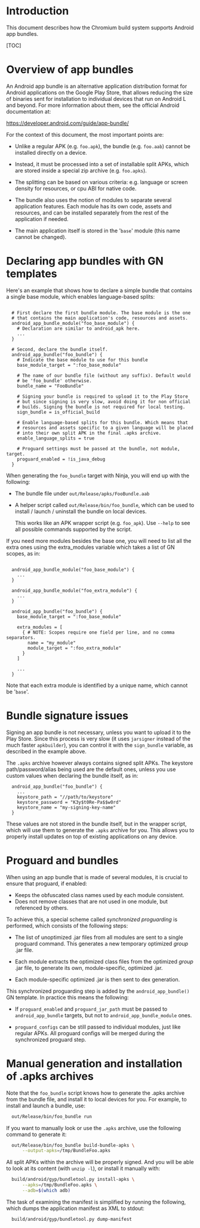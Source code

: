 # Introduction

This document describes how the Chromium build system supports Android app
bundles.

[TOC]

# Overview of app bundles

An Android app bundle is an alternative application distribution format for
Android applications on the Google Play Store, that allows reducing the size
of binaries sent for installation to individual devices that run on Android L
and beyond. For more information about them, see the official Android
documentation at:

  https://developer.android.com/guide/app-bundle/

For the context of this document, the most important points are:

  - Unlike a regular APK (e.g. `foo.apk`), the bundle (e.g. `foo.aab`) cannot
    be installed directly on a device.

  - Instead, it must be processed into a set of installable split APKs, which
    are stored inside a special zip archive (e.g. `foo.apks`).

  - The splitting can be based on various criteria: e.g. language or screen
    density for resources, or cpu ABI for native code.

  - The bundle also uses the notion of modules to separate several application
    features. Each module has its own code, assets and resources, and can be
    installed separately from the rest of the application if needed.

  - The main application itself is stored in the '`base`' module (this name
    cannot be changed).


# Declaring app bundles with GN templates

Here's an example that shows how to declare a simple bundle that contains
a single base module, which enables language-based splits:

```gn

  # First declare the first bundle module. The base module is the one
  # that contains the main application's code, resources and assets.
  android_app_bundle_module("foo_base_module") {
    # Declaration are similar to android_apk here.
    ...
  }

  # Second, declare the bundle itself.
  android_app_bundle("foo_bundle") {
    # Indicate the base module to use for this bundle
    base_module_target = ":foo_base_module"

    # The name of our bundle file (without any suffix). Default would
    # be 'foo_bundle' otherwise.
    bundle_name = "FooBundle"

    # Signing your bundle is required to upload it to the Play Store
    # but since signing is very slow, avoid doing it for non official
    # builds. Signing the bundle is not required for local testing.
    sign_bundle = is_official_build

    # Enable language-based splits for this bundle. Which means that
    # resources and assets specific to a given language will be placed
    # into their own split APK in the final .apks archive.
    enable_language_splits = true

    # Proguard settings must be passed at the bundle, not module, target.
    proguard_enabled = !is_java_debug
  }
```

When generating the `foo_bundle` target with Ninja, you will end up with
the following:

  - The bundle file under `out/Release/apks/FooBundle.aab`

  - A helper script called `out/Release/bin/foo_bundle`, which can be used
    to install / launch / uninstall the bundle on local devices.

    This works like an APK wrapper script (e.g. `foo_apk`). Use `--help`
    to see all possible commands supported by the script.

If you need more modules besides the base one, you will need to list all the
extra ones using the extra_modules variable which takes a list of GN scopes,
as in:

```gn

  android_app_bundle_module("foo_base_module") {
    ...
  }

  android_app_bundle_module("foo_extra_module") {
    ...
  }

  android_app_bundle("foo_bundle") {
    base_module_target = ":foo_base_module"

    extra_modules = [
      { # NOTE: Scopes require one field per line, and no comma separators.
        name = "my_module"
        module_target = ":foo_extra_module"
      }
    ]

    ...
  }
```

Note that each extra module is identified by a unique name, which cannot
be '`base`'.


# Bundle signature issues

Signing an app bundle is not necessary, unless you want to upload it to the
Play Store. Since this process is very slow (it uses `jarsigner` instead of
the much faster `apkbuilder`), you can control it with the `sign_bundle`
variable, as described in the example above.

The `.apks` archive however always contains signed split APKs. The keystore
path/password/alias being used are the default ones, unless you use custom
values when declaring the bundle itself, as in:

```gn
  android_app_bundle("foo_bundle") {
    ...
    keystore_path = "//path/to/keystore"
    keystore_password = "K3y$t0Re-Pa$$w0rd"
    keystore_name = "my-signing-key-name"
  }
```

These values are not stored in the bundle itself, but in the wrapper script,
which will use them to generate the `.apks` archive for you. This allows you
to properly install updates on top of existing applications on any device.


# Proguard and bundles

When using an app bundle that is made of several modules, it is crucial to
ensure that proguard, if enabled:

- Keeps the obfuscated class names used by each module consistent.
- Does not remove classes that are not used in one module, but referenced
  by others.

To achieve this, a special scheme called *synchronized proguarding* is
performed, which consists of the following steps:

- The list of unoptimized .jar files from all modules are sent to a single
  proguard command. This generates a new temporary optimized *group* .jar file.

- Each module extracts the optimized class files from the optimized *group*
  .jar file, to generate its own, module-specific, optimized .jar.

- Each module-specific optimized .jar is then sent to dex generation.

This synchronized proguarding step is added by the `android_app_bundle()` GN
template. In practice this means the following:

  - If `proguard_enabled` and `proguard_jar_path` must be passed to
    `android_app_bundle` targets, but not to `android_app_bundle_module` ones.

  - `proguard_configs` can be still passed to individual modules, just
    like regular APKs. All proguard configs will be merged during the
    synchronized proguard step.


# Manual generation and installation of .apks archives

Note that the `foo_bundle` script knows how to generate the .apks archive
from the bundle file, and install it to local devices for you. For example,
to install and launch a bundle, use:

```sh
  out/Release/bin/foo_bundle run
```

If you want to manually look or use the `.apks` archive, use the following
command to generate it:

```sh
  out/Release/bin/foo_bundle build-bundle-apks \
      --output-apks=/tmp/BundleFoo.apks
```

All split APKs within the archive will be properly signed. And you will be
able to look at its content (with `unzip -l`), or install it manually with:

```sh
  build/android/gyp/bundletool.py install-apks \
      --apks=/tmp/BundleFoo.apks \
      --adb=$(which adb)
```

The task of examining the manifest is simplified by running the following,
which dumps the application manifest as XML to stdout:

```sh
  build/android/gyp/bundletool.py dump-manifest
```
